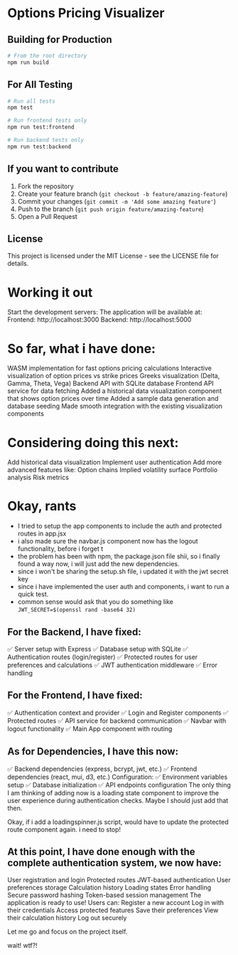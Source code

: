 # Options Pricing Visualizer

## Building for Production

```bash
# From the root directory
npm run build
```

## For All Testing

```bash
# Run all tests
npm test

# Run frontend tests only
npm run test:frontend

# Run backend tests only
npm run test:backend
```

## If you want to contribute

1. Fork the repository
2. Create your feature branch (`git checkout -b feature/amazing-feature`)
3. Commit your changes (`git commit -m 'Add some amazing feature'`)
4. Push to the branch (`git push origin feature/amazing-feature`)
5. Open a Pull Request

## License

This project is licensed under the MIT License - see the LICENSE file for details.


# Working it out
Start the development servers:
The application will be available at:
Frontend: http://localhost:3000
Backend: http://localhost:5000


# So far, what i have done:

WASM implementation for fast options pricing calculations
Interactive visualization of option prices vs strike prices
Greeks visualization (Delta, Gamma, Theta, Vega)
Backend API with SQLite database
Frontend API service for data fetching
Added a historical data visualization component that shows option prices over time
Added a sample data generation and database seeding
Made smooth integration with the existing visualization components

# Considering doing this next:
Add historical data visualization
Implement user authentication
Add more advanced features like:
Option chains
Implied volatility surface
Portfolio analysis
Risk metrics

# Okay, rants

- I tried to setup the app components to include the auth and protected routes in app.jsx
- i also made sure the navbar.js component now has the logout functionality, before i forget t
- the problem has been with npm, the package.json file shii, so i finally found a way now, i will just add the new dependencies.
- since i won't be sharing the setup.sh file, i updated it with the jwt secret key
- since i have implemented the user auth and components, i want to run a quick test. 
- common sense would ask that you do something like `JWT_SECRET=$(openssl rand -base64 32)`

## For the Backend, I have fixed:
✅ Server setup with Express
✅ Database setup with SQLite
✅ Authentication routes (login/register)
✅ Protected routes for user preferences and calculations
✅ JWT authentication middleware
✅ Error handling

## For the Frontend, I have fixed:
✅ Authentication context and provider
✅ Login and Register components
✅ Protected routes
✅ API service for backend communication
✅ Navbar with logout functionality
✅ Main App component with routing

## As for Dependencies,  I have this now:
✅ Backend dependencies (express, bcrypt, jwt, etc.)
✅ Frontend dependencies (react, mui, d3, etc.)
Configuration:
✅ Environment variables setup
✅ Database initialization
✅ API endpoints configuration
The only thing I am thinking of adding now is a loading state component to improve the user experience during authentication checks. Maybe I should just add that then.

Okay, if i add a loadingspinner.js script, would have to update the protected route component again. i need to stop!

## At this point, I have done enough with the complete authentication system, we now have:
User registration and login
Protected routes
JWT-based authentication
User preferences storage
Calculation history
Loading states
Error handling
Secure password hashing
Token-based session management
The application is ready to use! Users can:
Register a new account
Log in with their credentials
Access protected features
Save their preferences
View their calculation history
Log out securely

Let me go and focus on the project itself.

wait! wtf?!
